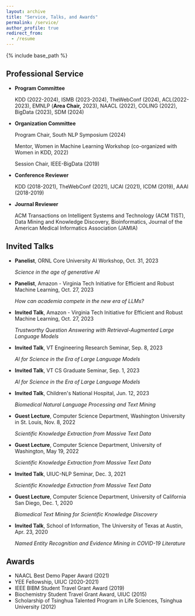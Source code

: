```yaml
---
layout: archive
title: "Service, Talks, and Awards"
permalink: /service/
author_profile: true
redirect_from:
  - /resume
---
```


{% include base_path %}

## Professional Service

- **Program Committee**

  KDD (2022-2024), ISMB (2023-2024), TheWebConf (2024), ACL(2022-2023), EMNLP (**Area Chair,** 2023), NAACL (2022), COLING (2022), BigData (2023), SDM (2024)
  
- **Organization Committee**

  Program Chair, South NLP Symposium (2024)

  Mentor, Women in Machine Learning Workshop (co-organized with Women in KDD, 2022)

  Session Chair, IEEE-BigData (2019)
  
- **Conference Reviewer**

  KDD (2018-2021), TheWebConf (2021), IJCAI (2021), ICDM (2019), AAAI (2018-2019)

- **Journal Reviewer**

  ACM Transactions on Intelligent Systems and Technology (ACM TIST), Data Mining and Knowledge Discovery, Bioinformatics, Journal of the American Medical Informatics Association (JAMIA)


## Invited Talks
- **Panelist**, ORNL Core University AI Workshop, Oct. 31, 2023

  _Science in the age of generative AI_

- **Panelist**, Amazon - Virginia Tech Initiative for Efficient and Robust Machine Learning, Oct. 27, 2023
    
  _How can academia compete in the new era of LLMs?_

- **Invited Talk**, Amazon - Virginia Tech Initiative for Efficient and Robust Machine Learning, Oct. 27, 2023

  _Trustworthy Question Answering with Retrieval-Augmented Large Language Models_

- **Invited Talk**, VT Engineering Research Seminar, Sep. 8, 2023

  _AI for Science in the Era of Large Language Models_

- **Invited Talk**, VT CS Graduate Seminar, Sep. 1, 2023

  _AI for Science in the Era of Large Language Models_
  
- **Invited Talk**, Children's National Hospital, Jun. 12, 2023

  _Biomedical Natural Language Processing and Text Mining_
  
- **Guest Lecture**, Computer Science Department, Washington University in St. Louis, Nov. 8, 2022

  _Scientific Knowledge Extraction from Massive Text Data_

- **Guest Lecture**, Computer Science Department, University of Washington, May 19, 2022

  _Scientific Knowledge Extraction from Massive Text Data_

- **Invited Talk**, UIUC-NLP Seminar, Dec. 3, 2021

  _Scientific Knowledge Extraction from Massive Text Data_

- **Guest Lecture**, Computer Science Department, University of California San Diego, Dec. 1, 2020

  _Biomedical Text Mining for Scientific Knowledge Discovery_

- **Invited Talk**, School of Information, The University of Texas at Austin, Apr. 23, 2020

  _Named Entity Recognition and Evidence Mining in COVID-19 Literature_


## Awards

- NAACL Best Demo Paper Award (2021)
- YEE Fellowship, UIUC (2020-2021)
- IEEE BIBM Student Travel Grant Award (2019)
- Biochemistry Student Travel Grant Award, UIUC (2015)
- Scholarship of Tsinghua Talented Program in Life Sciences, Tsinghua University (2012)

